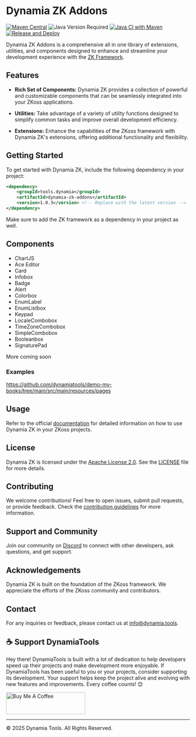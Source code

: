 # Dynamia ZK Addons

[![Maven Central](https://img.shields.io/maven-central/v/tools.dynamia/dynamia-zk-addons)](https://search.maven.org/search?q=dynamia-zk-addons)
![Java Version Required](https://img.shields.io/badge/java-17-blue)
[![Java CI with Maven](https://github.com/dynamiatools/framework/actions/workflows/maven.yml/badge.svg)](https://github.com/dynamiatools/dynamia-zk-addons/actions/workflows/maven.yml)
[![Release and Deploy](https://github.com/dynamiatools/dynamia-zk-addons/actions/workflows/release.yml/badge.svg)](https://github.com/dynamiatools/dynamia-zk-addons/actions/workflows/release.yml)

Dynamia ZK Addons is a comprehensive all in one library of extensions, utilities, and components designed to enhance and streamline your development experience with the [ZK Framework](https://www.zkoss.org).

## Features

- **Rich Set of Components:** Dynamia ZK provides a collection of powerful and customizable components that can be seamlessly integrated into your ZKoss applications.

- **Utilities:** Take advantage of a variety of utility functions designed to simplify common tasks and improve overall development efficiency.

- **Extensions:** Enhance the capabilities of the ZKoss framework with Dynamia ZK's extensions, offering additional functionality and flexibility.

## Getting Started

To get started with Dynamia ZK, include the following dependency in your project:

```xml
<dependency>
    <groupId>tools.dynamia</groupId>
    <artifactId>dynamia-zk-addons</artifactId>
    <version>1.0.3</version> <!-- Replace with the latest version -->
</dependency>
```

Make sure to add the ZK framework as a dependency in your project as well.

## Components

* ChartJS
* Ace Editor
* Card
* Infobox
* Badge
* Alert
* Colorbox
* EnumLabel
* EnumListbox
* Keypad
* LocaleCombobox
* TimeZoneCombobox
* SimpleCombobox
* Booleanbox
* SignaturePad

More coming soon

### Examples

https://github.com/dynamiatools/demo-my-books/tree/main/src/main/resources/pages

## Usage

Refer to the official [documentation]() for detailed information on how to use Dynamia ZK in your ZKoss projects.

## License

Dynamia ZK is licensed under the [Apache License 2.0](LICENSE). See the [LICENSE](LICENSE) file for more details.

## Contributing

We welcome contributions! Feel free to open issues, submit pull requests, or provide feedback. Check the [contribution guidelines](CONTRIBUTING.md) for more information.

## Support and Community

Join our community on [Discord](https://discord-link) to connect with other developers, ask questions, and get support.

## Acknowledgements

Dynamia ZK is built on the foundation of the ZKoss framework. We appreciate the efforts of the ZKoss community and contributors.

## Contact

For any inquiries or feedback, please contact us at [info@dynamia.tools](mailto:info@dynamia.tools).

## ☕ Support DynamiaTools

Hey there! DynamiaTools is built with a lot of dedication to help developers speed up their projects and make development more enjoyable. If DynamiaTools has been useful to you or your projects, consider supporting its development. Your support helps keep the project alive and evolving with new features and improvements. Every coffee counts! 😊

<a href="https://www.buymeacoffee.com/marioserrano" target="_blank"><img src="https://cdn.buymeacoffee.com/buttons/v2/default-yellow.png" alt="Buy Me A Coffee" style="height: 60px !important;width: 217px !important;" ></a>



---

© 2025 Dynamia Tools. All Rights Reserved.
